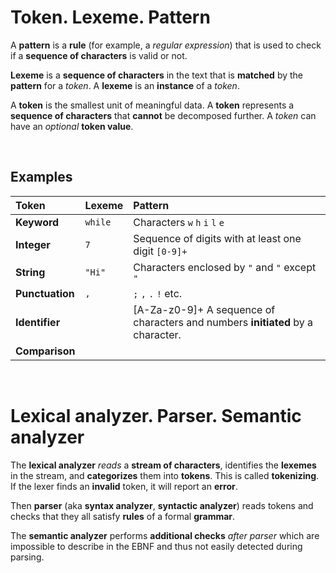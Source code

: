 # Token. Lexeme. Pattern
A **pattern** is a **rule** (for example, a *regular expression*) that is used to check if a **sequence of characters** is valid or not.<br>

**Lexeme** is a **sequence of characters** in the text that is **matched** by the **pattern** for a *token*. A **lexeme** is an **instance** of a *token*.<br>

A **token** is the smallest unit of meaningful data. A **token** represents a **sequence of characters** that **cannot** be decomposed further. A *token* can have an *optional* **token value**.<br>

<br>

## Examples
|**Token**|**Lexeme**|**Pattern**|
|:----|:-----|:------|
|**Keyword**|`while`|Characters `w` `h` `i` `l` `e`|
|**Integer**|`7`|Sequence of digits with at least one digit `[0-9]+`|
|**String**|`"Hi"`|Characters enclosed by `"` and `"` except `"`|
|**Punctuation**|`,`|`;` `,` `.` `!` etc.|
|**Identifier**||[A-Za-z0-9]+ A sequence of characters and numbers **initiated** by a character.|
|**Comparison**|||

<br>

# Lexical analyzer. Parser. Semantic analyzer
The **lexical analyzer** *reads* a **stream of characters**, identifies the **lexemes** in the stream, and **categorizes** them into **tokens**. This is called **tokenizing**. If the lexer finds an **invalid** token, it will report an **error**.<br>

Then **parser** (aka **syntax analyzer**, **syntactic analyzer**) reads tokens and checks that they all satisfy **rules** of a formal **grammar**.<br>

The **semantic analyzer** performs **additional checks** *after parser* which are impossible to describe in the EBNF and thus not easily detected during parsing.<br>